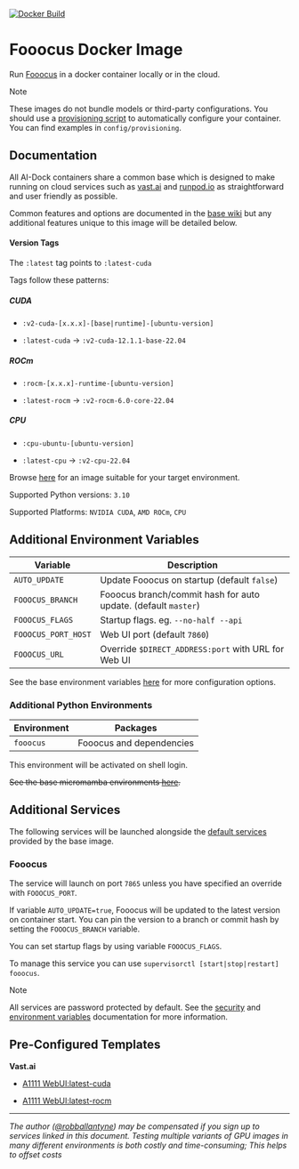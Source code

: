 [![Docker Build](https://github.com/ai-dock/fooocus/actions/workflows/docker-build.yml/badge.svg)](https://github.com/ai-dock/foocus/actions/workflows/docker-build.yml)

# Fooocus Docker Image

Run [Fooocus](https://github.com/lllyasviel/Fooocus) in a docker container locally or in the cloud.

>[!NOTE]  
>These images do not bundle models or third-party configurations. You should use a [provisioning script](https://github.com/ai-dock/base-image/wiki/4.0-Running-the-Image#provisioning-script) to automatically configure your container. You can find examples in `config/provisioning`.

## Documentation

All AI-Dock containers share a common base which is designed to make running on cloud services such as [vast.ai](https://link.ai-dock.org/vast.ai) and [runpod.io](https://link.ai-dock.org/template) as straightforward and user friendly as possible.

Common features and options are documented in the [base wiki](https://github.com/ai-dock/base-image/wiki) but any additional features unique to this image will be detailed below.


#### Version Tags

The `:latest` tag points to `:latest-cuda`

Tags follow these patterns:

##### _CUDA_
- `:v2-cuda-[x.x.x]-[base|runtime]-[ubuntu-version]`

- `:latest-cuda` &rarr; `:v2-cuda-12.1.1-base-22.04`

##### _ROCm_
- `:rocm-[x.x.x]-runtime-[ubuntu-version]`

- `:latest-rocm` &rarr; `:v2-rocm-6.0-core-22.04`

##### _CPU_
- `:cpu-ubuntu-[ubuntu-version]`

- `:latest-cpu` &rarr; `:v2-cpu-22.04` 

Browse [here](https://github.com/ai-dock/fooocus/pkgs/container/fooocus) for an image suitable for your target environment.

Supported Python versions: `3.10`

Supported Platforms: `NVIDIA CUDA`, `AMD ROCm`, `CPU`

## Additional Environment Variables

| Variable                   | Description |
| -------------------------- | ----------- |
| `AUTO_UPDATE`              | Update Fooocus on startup (default `false`) |
| `FOOOCUS_BRANCH`           | Fooocus branch/commit hash for auto update. (default `master`) |
| `FOOOCUS_FLAGS`            | Startup flags. eg. `--no-half --api` |
| `FOOOCUS_PORT_HOST`        | Web UI port (default `7860`) |
| `FOOOCUS_URL`              | Override `$DIRECT_ADDRESS:port` with URL for Web UI |

See the base environment variables [here](https://github.com/ai-dock/base-image/wiki/2.0-Environment-Variables) for more configuration options.

### Additional Python Environments

| Environment      | Packages |
| ---------------- | ----------------------------------------- |
| `fooocus`        | Fooocus and dependencies |

This environment will be activated on shell login.

~~See the base micromamba environments [here](https://github.com/ai-dock/base-image/wiki/1.0-Included-Software#installed-micromamba-environments).~~


## Additional Services

The following services will be launched alongside the [default services](https://github.com/ai-dock/base-image/wiki/1.0-Included-Software) provided by the base image.

### Fooocus

The service will launch on port `7865` unless you have specified an override with `FOOOCUS_PORT`.

If variable `AUTO_UPDATE=true`, Fooocus will be updated to the latest version on container start. You can pin the version to a branch or commit hash by setting the `FOOOCUS_BRANCH` variable.

You can set startup flags by using variable `FOOOCUS_FLAGS`.

To manage this service you can use `supervisorctl [start|stop|restart] fooocus`.

>[!NOTE]
>All services are password protected by default. See the [security](https://github.com/ai-dock/base-image/wiki#security) and [environment variables](https://github.com/ai-dock/base-image/wiki/2.0-Environment-Variables) documentation for more information.


## Pre-Configured Templates

**Vast.​ai**

- [A1111 WebUI:latest-cuda](https://link.ai-dock.org/template-vast-fooocus)

- [A1111 WebUI:latest-rocm](https://link.ai-dock.org/template-vast-fooocus-rocm)

---

_The author ([@robballantyne](https://github.com/robballantyne)) may be compensated if you sign up to services linked in this document. Testing multiple variants of GPU images in many different environments is both costly and time-consuming; This helps to offset costs_